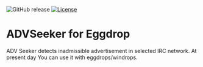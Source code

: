![GitHub release](https://img.shields.io/github/release/ADVSeeker/ADVSeeker-Eggdrop.svg?maxAge=2592000) [![License](https://img.shields.io/github/license/ADVSeeker/ADVSeeker-Eggdrop.svg?maxAge=2592000)](License.txt)

# ADVSeeker for Eggdrop
ADV Seeker detects inadmissible advertisement in selected IRC network. At present day You can use it with eggdrops/windrops.

